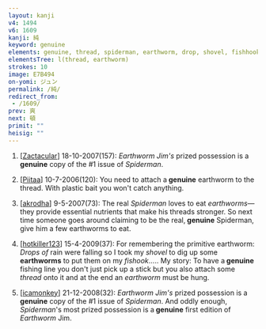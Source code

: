 ```yaml
---
layout: kanji
v4: 1494
v6: 1609
kanji: 純
keyword: genuine
elements: genuine, thread, spiderman, earthworm, drop, shovel, fishhook
elementsTree: l(thread, earthworm)
strokes: 10
image: E7B494
on-yomi: ジュン
permalink: /純/
redirect_from:
 - /1609/
prev: 爽
next: 頓
primit: ""
heisig: ""
---
```


1) [<a href="http://kanji.koohii.com/profile/Zactacular">Zactacular</a>] 18-10-2007(157): <em>Earthworm Jim&#039;s</em> prized possession is a<strong> genuine</strong> copy of the #1 issue of <em>Spiderman</em>.

2) [<a href="http://kanji.koohii.com/profile/Piitaa">Piitaa</a>] 10-7-2006(120): You need to attach a<strong> genuine</strong> earthworm to the thread. With plastic bait you won&#039;t catch anything.

3) [<a href="http://kanji.koohii.com/profile/akrodha">akrodha</a>] 9-5-2007(73): The real <em>Spiderman</em> loves to eat <em>earthworms</em>—they provide essential nutrients that make his threads stronger. So next time someone goes around claiming to be the real,<strong> genuine</strong> Spiderman, give him a few earthworms to eat.

4) [<a href="http://kanji.koohii.com/profile/hotkiller123">hotkiller123</a>] 15-4-2009(37): For remembering the primitive earthworm: <em>Drops of</em> rain were falling so I took my <em>shovel</em> to dig up some <strong>earthworms</strong> to put them on my <em>fishook</em>..... My story: To have a<strong> genuine</strong> fishing line you don&#039;t just pick up a stick but you also attach some<em> thread </em>onto it and at the end an <em>earthworm</em> must be hung.

5) [<a href="http://kanji.koohii.com/profile/icamonkey">icamonkey</a>] 21-12-2008(32): <em>Earthworm Jim&#039;s</em> prized possession is a<strong> genuine</strong> copy of the #1 issue of <em>Spiderman</em>. And oddly enough, <em>Spiderman</em>&#039;s most prized possession is a<strong> genuine</strong> first edition of <em>Earthworm</em> Jim.

